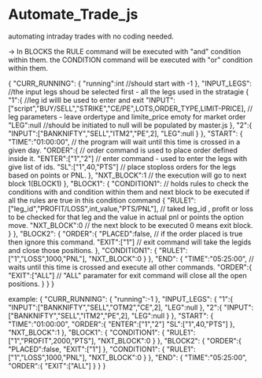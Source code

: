 # Automate_Trade_js
automating intraday trades with no coding needed.

-> In BLOCKS the RULE command will be executed with "and" condition within them.
             the CONDITION command will be executed with "or" condition within them.

{
    "CURR_RUNNING":
    {
        "running":int  //should start with -1
    },
    "INPUT_LEGS": //the input legs shoud be selected first  - all the legs used in the stratagie
    {
        "1":{ //leg id willl be used to enter and exit
            "INPUT":["script","BUY/SELL","STRIKE","CE/PE",LOTS,ORDER_TYPE,LIMIT-PRICE], // leg parameters - leave ordertype and limite_price emoty for market order
            "LEG":null //should be initiated to null will be populated by master.js
        },
        "2":{
            "INPUT":["BANKNIFTY","SELL","ITM2","PE",2],
            "LEG":null
        }
    },
    "START":
    {
        "TIME":"01:00:00", // the program will wait until this time is crossed in a given day.
        "ORDER":{ // order command is used to place order defined inside it.
            "ENTER":["1","2"] // enter command - used to enter the legs with give list of ids.
            "SL":["1",40,"PTS"] // place stoploss orders for the legs based on points or PNL.
        },
        "NXT_BLOCK":1 // the execution will go to next block 1(BLOCK1)
    },
    "BLOCK1":
    {
        "CONDITION1": // holds rules to check the conditions with and condition within them and next block to be executed if all the rules are true in this condition command
        {
            "RULE1":["leg_id","PROFIT/LOSS",int_value,"PTS/PNL"], // taked leg_id , profit or loss to be checked for that leg and the value in actual pnl or points the option move.
            "NXT_BLOCK":0 // the next block to be executed 0 means exit block.
        }
    },
    "BLOCK2":
    {
        "ORDER":{
            "PLACED":false, // if the order placed is true then ignore this command.
            "EXIT":["1"] // exit command will take the legids and close those positions.
        },
        "CONDITION1":
        {
            "RULE1":["1","LOSS",1000,"PNL"],
            "NXT_BLOCK":0
        }
    },
    "END":
    {
        "TIME":"05:25:00", // waits until this time is crossed and execute all other commands.
        "ORDER":{
            "EXIT":["ALL"] // "ALL" paramater for exit command will close all the open positions.
        }
    }
}



example:
{
    "CURR_RUNNING":
    {
        "running":-1
    },
    "INPUT_LEGS":
    {
        "1":{
            "INPUT":["BANKNIFTY","SELL","OTM2","CE",2],
            "LEG":null
        },
        "2":{
            "INPUT":["BANKNIFTY","SELL","ITM2","PE",2],
            "LEG":null
        }
    },
    "START":
    {
        "TIME":"01:00:00",
        "ORDER":{
            "ENTER":["1","2"]
            "SL":["1",40,"PTS"]
        },
        "NXT_BLOCK":1
    },
    "BLOCK1":
    {
        "CONDITION1":
        {
            "RULE1":["1","PROFIT",2000,"PTS"],
            "NXT_BLOCK":0
        }
    },
    "BLOCK2":
    {
        "ORDER":{
            "PLACED":false,
            "EXIT":["1"]
        },
        "CONDITION1":
        {
            "RULE1":["1","LOSS",1000,"PNL"],
            "NXT_BLOCK":0
        }
    },
    "END":
    {
        "TIME":"05:25:00",
        "ORDER":{
            "EXIT":["ALL"]
        }
    }
}
